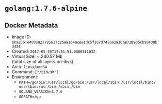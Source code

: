 # `golang:1.7.6-alpine`

## Docker Metadata

- Image ID: `sha256:e4008823785617c25aa164acea1dc5f187d742663a36ae738905cb98430b3434`
- Created: `2017-05-30T17:51:51.030031103Z`
- Virtual Size: ~ 240.57 Mb  
  (total size of all layers on-disk)
- Arch: `linux`/`amd64`
- Command: `["/bin/sh"]`
- Environment:
  - `PATH=/go/bin:/usr/local/go/bin:/usr/local/sbin:/usr/local/bin:/usr/sbin:/usr/bin:/sbin:/bin`
  - `GOLANG_VERSION=1.7.6`
  - `GOPATH=/go`
